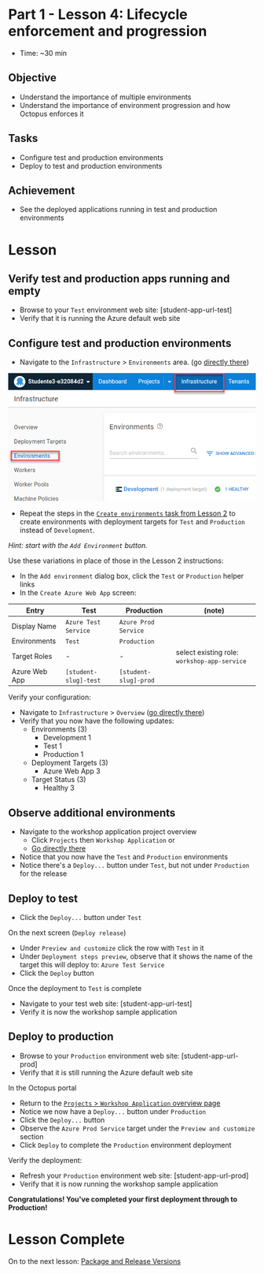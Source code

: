 # Part 1 - Lesson 4: Lifecycle enforcement and progression
- Time: ~30 min

## Objective
- Understand the importance of multiple environments
- Understand the importance of environment progression and how Octopus enforces it

## Tasks
- Configure test and production environments
- Deploy to test and production environments

## Achievement
- See the deployed applications running in test and production environments

# Lesson

## Verify test and production apps running and empty

- Browse to your `Test` environment web site: [student-app-url-test]
- Verify that it is running the Azure default web site

## Configure test and production environments

- Navigate to the `Infrastructure` > `Environments` area. (go [directly there](https://octopus-training.octopus.app/app#/[space-id]/infrastructure/environments))

![](assets/1-4/infra-environments.png)

- Repeat the steps in the [`Create environments` task from Lesson 2](part-1-lesson-2.md#create-environments) to create environments with deployment targets for `Test` and `Production` instead of `Development`.

*Hint: start with the `Add Environment` button.*

Use these variations in place of those in the Lesson 2 instructions:

- In the `Add environment` dialog box, click the `Test` or `Production` helper links
- In the `Create Azure Web App` screen:

| Entry | Test | Production | (note) |
|-|-|-|-|
| Display Name | `Azure Test Service` | `Azure Prod Service` | |
| Environments | `Test` | `Production` | |
| Target Roles | - | - | select existing role: `workshop-app-service` |
| Azure Web App | `[student-slug]-test` | `[student-slug]-prod` | |

Verify your configuration:
- Navigate to `Infrastructure` > `Overview` ([go directly there](https://octopus-training.octopus.app/app#/[space-id]/infrastructure/overview))
- Verify that you now have the following updates:
  - Environments (3)
    - Development 1
    - Test 1
    - Production 1
  - Deployment Targets (3)
    - Azure Web App 3
  - Target Status (3)
    - Healthy 3

## Observe additional environments

- Navigate to the workshop application project overview
  - Click `Projects` then `Workshop Application` or 
  - [Go directly there](https://octopus-training.octopus.app/app#/[space-id]/projects/workshop-application/deployments)
- Notice that you now have the `Test` and `Production` environments
- Notice there's a `Deploy...` button under `Test`, but not under `Production` for the release

## Deploy to test

- Click the `Deploy...` button under `Test`

On the next screen (`Deploy release`)
- Under `Preview and customize` click the row with `Test` in it
- Under `Deployment steps preview`, observe that it shows the name of the target this will deploy to: `Azure Test Service`
- Click the `Deploy` button

Once the deployment to `Test` is complete
- Navigate to your test web site: [student-app-url-test]
- Verify it is now the workshop sample application

## Deploy to production

- Browse to your `Production` environment web site: [student-app-url-prod]
- Verify that it is still running the Azure default web site

In the Octopus portal
- Return to the [`Projects` > `Workshop Application` overview page](https://octopus-training.octopus.app/app#/[space-id]/projects/workshop-application/deployments)
- Notice we now have a `Deploy...` button under `Production`
- Click the `Deploy...` button
- Observe the `Azure Prod Service` target under the `Preview and customize` section
- Click `Deploy` to complete the `Production` environment deployment

Verify the deployment:
- Refresh your `Production` environment web site: [student-app-url-prod]
- Verify that it is now running the workshop sample application

**Congratulations! You've completed your first deployment through to Production!**

# Lesson Complete
On to the next lesson: [Package and Release Versions](part-1-lesson-5.md)